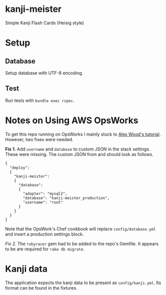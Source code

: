 # kanji-meister
Simple Kanji Flash Cards (Heisig style)

# Setup

## Database
Setup database with UTF-8 encoding.

## Test
Run tests with `bundle exec rspec`.

# Notes on Using AWS OpsWorks
To get this repo running on OpsWorks I mainly stuck to [Alex Wood's tutorial](https://ruby.awsblog.com/post/Tx7FQMT084INCR/Deploying-Ruby-on-Rails-Applications-to-AWS-OpsWorks). However, two fixes were needed.

**Fix 1.** Add `username` and `database` to custom JSON in the stack
settings. These were missing. The custom JSON from and should look as follows.

```
{
  "deploy":
  {
    "kanji-meister":
    {
      "database":
      {
        "adapter": "mysql2",
        "database": "kanji-meister_production",
        "username": "root"
      }
    }
  }
}
```

Note that the OpsWork's Chef cookbook will replace
`config/database.yml` and insert a production settings block.

**Fix 2*.* The `rubyracer` gem had to be added to the repo's Gemfile. It appears to be are required for `rake db migrate`.

# Kanji data
The application expects the kanji data to be present as `config/kanji.yml`. Its format can be found in the fixtures.
